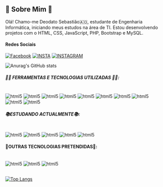 ## 👾 Sobre Mim 👾

Olá! Chamo-me Deodato Sebastião🇦🇴, estudante de Engenharia Informática, iniciando meus estudos na área de TI. Estou desenvolvendo projetos com o HTML, CSS, JavaScript, PHP, Bootstrap e MySQL.

#### Redes Sociais
 [![Facebook](https://img.shields.io/badge/Facebook-1877F2?style=for-the-badge&logo=facebook&logoColor=white)](https://web.facebook.com/deodato.sebastiao)
[![INSTA](https://img.shields.io/badge/LinkedIn-0077B5?style=for-the-badge&logo=linkedin&logoColor=white)](https://www.linkedin.com/in/deodato-sebasti%C3%A3o-luzayadio-594050252/)
[![INSTAGRAM](https://img.shields.io/badge/Instagram-E4405F?style=for-the-badge&logo=instagram&logoColor=white)](https://www.instagram.com/deodatosebastiao765/)

![Anurag's GitHub stats](https://github-readme-stats.vercel.app/api?username=DeodatoSebasti1&show_icons=true&theme=dracula)
##### 👨‍💻 FERRAMENTAS E TECNOLOGIAS UTILIZADAS 👨‍💻:

<div style="display: inline-block"> <br/>
    <img align="center" alt="html5" src="https://img.shields.io/badge/HTML5-E34F26?style=for-the-badge&logo=html5&logoColor=white">
    <img align="center" alt="html5" src="https://img.shields.io/badge/JavaScript-323330?style=for-the-badge&logo=javascript&logoColor=F7DF1E">
    <img align="center" alt="html5" src="https://img.shields.io/badge/CSS3-1572B6?style=for-the-badge&logo=css3&logoColor=white">
    <img align="center" alt="html5" src="https://img.shields.io/badge/PHP-777BB4?style=for-the-badge&logo=php&logoColor=white">
    <img align="center" alt="html5" src="https://img.shields.io/badge/Bootstrap-563D7C?style=for-the-badge&logo=bootstrap&logoColor=white">
    <img align="center" alt="html5" src="https://img.shields.io/badge/MySQL-005C84?style=for-the-badge&logo=mysql&logoColor=white">
    <img align="center" alt="html5" src="https://img.shields.io/badge/Canva-%2300C4CC.svg?&style=for-the-badge&logo=Canva&logoColor=white">
    <img align="center" alt="html5" src="https://img.shields.io/badge/Figma-F24E1E?style=for-the-badge&logo=figma&logoColor=white">
    <img align="center" alt="html5" src="https://img.shields.io/badge/Adobe%20Photoshop-31A8FF?style=for-the-badge&logo=Adobe%20Photoshop&logoColor=black">
    <img align="center" alt="html5" src="https://img.shields.io/badge/Visual_Studio_Code-0078D4?style=for-the-badge&logo=visual%20studio%20code&logoColor=white">

 
</div>


##### 📚ESTUDANDO ACTUALMENTE📚:

<div style="display: inline-block"> <br/> 
    <img align="center" alt="html5" src="https://img.shields.io/badge/Wordpress-21759B?style=for-the-badge&logo=wordpress&logoColor=white">
    <img align="center" alt="html5" src="https://img.shields.io/badge/Sass-CC6699?style=for-the-badge&logo=sass&logoColor=white">
    <img align="center" alt="html5" src="https://img.shields.io/badge/React-20232A?style=for-the-badge&logo=react&logoColor=61DAFB">
    <img align="center" alt="html5" src="https://img.shields.io/badge/Tailwind_CSS-38B2AC?style=for-the-badge&logo=tailwind-css&logoColor=white">
    <img align="center" alt="html5" src="https://img.shields.io/badge/jQuery-0769AD?style=for-the-badge&logo=jquery&logoColor=white">
 
</div>

#### 📘OUTRAS TECNOLOGIAS PRETENDIDAS📘:

<div style="display: inline-block"> <br/> 
    <img align="center" alt="html5" src="https://img.shields.io/badge/Laravel-FF2D20?style=for-the-badge&logo=laravel&logoColor=white">
    <img align="center" alt="html5" src="https://img.shields.io/badge/Node.js-43853D?style=for-the-badge&logo=node.js&logoColor=white">
    <img align="center" alt="html5" src="https://img.shields.io/badge/Angular-DD0031?style=for-the-badge&logo=angular&logoColor=white"> <br/><br/>
</div>

[![Top Langs](https://github-readme-stats.vercel.app/api/top-langs/?username=DeodatoSebasti1&layout=donut-vertical)](https://github.com/anuraghazra/github-readme-stats)


